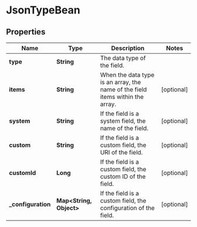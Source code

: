 # JsonTypeBean

## Properties
Name | Type | Description | Notes
------------ | ------------- | ------------- | -------------
**type** | **String** | The data type of the field. | 
**items** | **String** | When the data type is an array, the name of the field items within the array. |  [optional]
**system** | **String** | If the field is a system field, the name of the field. |  [optional]
**custom** | **String** | If the field is a custom field, the URI of the field. |  [optional]
**customId** | **Long** | If the field is a custom field, the custom ID of the field. |  [optional]
**_configuration** | **Map&lt;String, Object&gt;** | If the field is a custom field, the configuration of the field. |  [optional]
